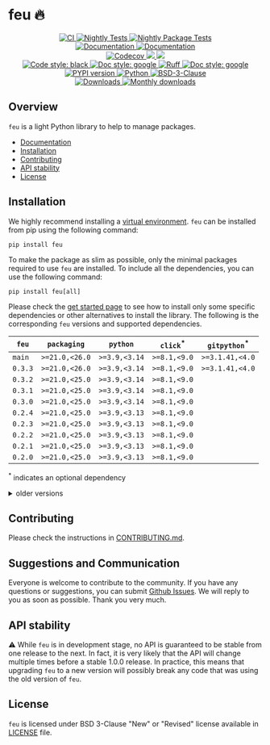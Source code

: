 # feu :fire:

<p align="center">
    <a href="https://github.com/durandtibo/feu/actions">
        <img alt="CI" src="https://github.com/durandtibo/feu/workflows/CI/badge.svg">
    </a>
    <a href="https://github.com/durandtibo/feu/actions">
        <img alt="Nightly Tests" src="https://github.com/durandtibo/feu/workflows/Nightly%20Tests/badge.svg">
    </a>
    <a href="https://github.com/durandtibo/feu/actions">
        <img alt="Nightly Package Tests" src="https://github.com/durandtibo/feu/workflows/Nightly%20Package%20Tests/badge.svg">
    </a>
    <br/>
    <a href="https://durandtibo.github.io/feu/">
        <img alt="Documentation" src="https://github.com/durandtibo/feu/workflows/Documentation%20(stable)/badge.svg">
    </a>
    <a href="https://durandtibo.github.io/feu/">
        <img alt="Documentation" src="https://github.com/durandtibo/feu/workflows/Documentation%20(unstable)/badge.svg">
    </a>
    <br/>
    <a href="https://codecov.io/gh/durandtibo/feu">
        <img alt="Codecov" src="https://codecov.io/gh/durandtibo/feu/branch/main/graph/badge.svg">
    </a>
    <a href="https://codeclimate.com/github/durandtibo/feu/maintainability">
        <img src="https://api.codeclimate.com/v1/badges/173c4176f130dd424881/maintainability" />
    </a>
    <a href="https://codeclimate.com/github/durandtibo/feu/test_coverage">
        <img src="https://api.codeclimate.com/v1/badges/173c4176f130dd424881/test_coverage" />
    </a>
    <br/>
    <a href="https://github.com/psf/black">
        <img  alt="Code style: black" src="https://img.shields.io/badge/code%20style-black-000000.svg">
    </a>
    <a href="https://google.github.io/styleguide/pyguide.html#s3.8-comments-and-docstrings">
        <img  alt="Doc style: google" src="https://img.shields.io/badge/%20style-google-3666d6.svg">
    </a>
    <a href="https://github.com/astral-sh/ruff">
        <img src="https://img.shields.io/endpoint?url=https://raw.githubusercontent.com/astral-sh/ruff/main/assets/badge/v2.json" alt="Ruff" style="max-width:100%;">
    </a>
    <a href="https://github.com/guilatrova/tryceratops">
        <img  alt="Doc style: google" src="https://img.shields.io/badge/try%2Fexcept%20style-tryceratops%20%F0%9F%A6%96%E2%9C%A8-black">
    </a>
    <br/>
    <a href="https://pypi.org/project/feu/">
        <img alt="PYPI version" src="https://img.shields.io/pypi/v/feu">
    </a>
    <a href="https://pypi.org/project/feu/">
        <img alt="Python" src="https://img.shields.io/pypi/pyversions/feu.svg">
    </a>
    <a href="https://opensource.org/licenses/BSD-3-Clause">
        <img alt="BSD-3-Clause" src="https://img.shields.io/pypi/l/feu">
    </a>
    <br/>
    <a href="https://pepy.tech/project/feu">
        <img  alt="Downloads" src="https://static.pepy.tech/badge/feu">
    </a>
    <a href="https://pepy.tech/project/feu">
        <img  alt="Monthly downloads" src="https://static.pepy.tech/badge/feu/month">
    </a>
    <br/>
</p>

## Overview

`feu` is a light Python library to help to manage packages.

- [Documentation](https://durandtibo.github.io/feu/)
- [Installation](#installation)
- [Contributing](#contributing)
- [API stability](#api-stability)
- [License](#license)

## Installation

We highly recommend installing
a [virtual environment](https://packaging.python.org/guides/installing-using-pip-and-virtual-environments/).
`feu` can be installed from pip using the following command:

```shell
pip install feu
```

To make the package as slim as possible, only the minimal packages required to use `feu` are
installed.
To include all the dependencies, you can use the following command:

```shell
pip install feu[all]
```

Please check the [get started page](https://durandtibo.github.io/feu/get_started) to see how to
install only some specific dependencies or other alternatives to install the library.
The following is the corresponding `feu` versions and supported dependencies.

| `feu`   | `packaging`    | `python`      | `click`<sup>*</sup> | `gitpython`<sup>*</sup> |
|---------|----------------|---------------|---------------------|-------------------------|
| `main`  | `>=21.0,<26.0` | `>=3.9,<3.14` | `>=8.1,<9.0`        | `>=3.1.41,<4.0`         |
| `0.3.3` | `>=21.0,<26.0` | `>=3.9,<3.14` | `>=8.1,<9.0`        | `>=3.1.41,<4.0`         |
| `0.3.2` | `>=21.0,<25.0` | `>=3.9,<3.14` | `>=8.1,<9.0`        |                         |
| `0.3.1` | `>=21.0,<25.0` | `>=3.9,<3.14` | `>=8.1,<9.0`        |                         |
| `0.3.0` | `>=21.0,<25.0` | `>=3.9,<3.14` | `>=8.1,<9.0`        |                         |
| `0.2.4` | `>=21.0,<25.0` | `>=3.9,<3.13` | `>=8.1,<9.0`        |                         |
| `0.2.3` | `>=21.0,<25.0` | `>=3.9,<3.13` | `>=8.1,<9.0`        |                         |
| `0.2.2` | `>=21.0,<25.0` | `>=3.9,<3.13` | `>=8.1,<9.0`        |                         |
| `0.2.1` | `>=21.0,<25.0` | `>=3.9,<3.13` | `>=8.1,<9.0`        |                         |
| `0.2.0` | `>=21.0,<25.0` | `>=3.9,<3.13` | `>=8.1,<9.0`        |                         |

<sup>*</sup> indicates an optional dependency

<details>
    <summary>older versions</summary>

| `feu`   | `packaging`    | `python`      | `click`<sup>*</sup> | `fire`<sup>*</sup> |
|---------|----------------|---------------|---------------------|--------------------|
| `0.1.1` | `>=21.0,<25.0` | `>=3.9,<3.13` |                     | `>=0.6.0,<1.0`     |
| `0.1.0` | `>=21.0,<25.0` | `>=3.9,<3.13` |                     | `>=0.6.0,<1.0`     |
| `0.0.7` | `>=21.0,<25.0` | `>=3.9,<3.13` |                     |                    |
| `0.0.6` | `>=21.0,<25.0` | `>=3.9,<3.13` |                     |                    |
| `0.0.5` | `>=21.0,<25.0` | `>=3.9,<3.13` |                     |                    |
| `0.0.4` | `>=21.0,<25.0` | `>=3.9,<3.13` |                     |                    |
| `0.0.3` | `>=21.0,<25.0` | `>=3.9,<3.13` |                     |                    |
| `0.0.2` | `>=22.0,<24.0` | `>=3.9,<3.13` |                     |                    |
| `0.0.1` | `>=22.0,<23.3` | `>=3.9,<3.13` |                     |                    |

</details>

## Contributing

Please check the instructions in [CONTRIBUTING.md](.github/CONTRIBUTING.md).

## Suggestions and Communication

Everyone is welcome to contribute to the community.
If you have any questions or suggestions, you can
submit [Github Issues](https://github.com/durandtibo/feu/issues).
We will reply to you as soon as possible. Thank you very much.

## API stability

:warning: While `feu` is in development stage, no API is guaranteed to be stable from one
release to the next.
In fact, it is very likely that the API will change multiple times before a stable 1.0.0 release.
In practice, this means that upgrading `feu` to a new version will possibly break any code that
was using the old version of `feu`.

## License

`feu` is licensed under BSD 3-Clause "New" or "Revised" license available in [LICENSE](LICENSE)
file.
